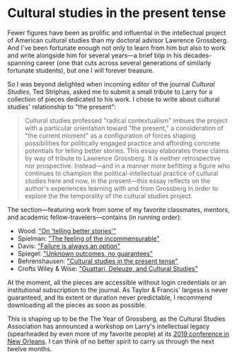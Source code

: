 # Cultural studies in the present tense

Fewer figures have been as prolific and influential in the intellectual project of American cultural studies than my doctoral advisor Lawrence Grossberg. And I've been fortunate enough not only to learn from him but also to work and write alongside him for several years—a brief blip in his decades-spanning career (one that cuts across several generations of similarly fortunate students), but one I will forever treasure.

So I was beyond delighted when incoming editor of the journal _Cultural Studies_, Ted Striphas, asked me to submit a small tribute to Larry for a collection of pieces dedicated to his work. I chose to write about cultural studies' relationship to "the present":

> Cultural studies professed "radical contextualism" imbues the project with a particular orientation toward "the present," a consideration of "the current moment" as a configuration of forces shaping possibilities for politically engaged practice and affording concrete potentials for telling better stories. This essay elaborates these claims by way of tribute to Lawrence Grossberg. It is neither retrospective nor prospective. Instead—and in a manner more befitting a figure who continues to champion the political-intellectual practice of cultural studies here and now, in the present—this essay reflects on the author's experiences learning with and from Grossberg in order to explore the the temporality of the cultural studies project.

The section—featuring work from some of my favorite classmates, mentors, and academic fellow-travelers—contains (in running order):

- Wood: ["On 'telling better stories'"](https://www.tandfonline.com/doi/full/10.1080/09502386.2018.1542014?src=recsys&)
- Spielman: ["The feeling of the incommensurable"](https://www.tandfonline.com/doi/full/10.1080/09502386.2018.1542013?src=recsys&)
- Davis: ["Failure is always an option"](https://www.tandfonline.com/doi/full/10.1080/09502386.2018.1544264?src=recsys&)
- Spiegel: ["Unknown outcomes, no guarantees"](https://www.tandfonline.com/doi/full/10.1080/09502386.2018.1543336?src=recsys&)
- Behrenshausen: ["Cultural studies in the present tense"](https://www.tandfonline.com/doi/full/10.1080/09502386.2018.1543337)
- Crofts Wiley & Wise: ["Guattari, Deleuze, and Cultural Studies"](https://www.tandfonline.com/doi/full/10.1080/09502386.2018.1515967?src=recsys&)

At the moment, all the pieces are accessible without login credentials or an institutional subscription to the journal. As Taylor & Francis' largess is never guaranteed, and its extent or duration never predictable, I recommend downloading all the pieces as soon as possible.

This is shaping up to be the The Year of Grossberg, as the Cultural Studies Association has announced a workshop on Larry's intellectual legacy (spearheaded by even more of my favorite people) at its [2019 conference in New Orleans](http://www.culturalstudiesassociation.org/conference). I can think of no better spirit to carry us through the next twelve months.
